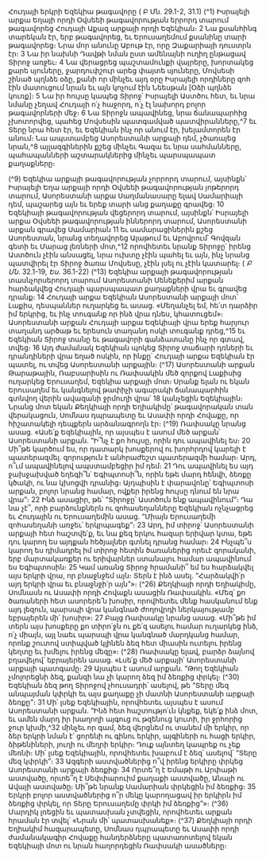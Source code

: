 
Հուդայի երկրի Եզեկիա թագավորը
( Բ Մն. 29.1-2, 31.1)
(^1) Իսրայելի արքա Եղայի որդի Օվսեեի թագավորության երրորդ տարում թագավորեց Հուդայի Աքազ արքայի որդի
Եզեկիան։ 2 Նա քսանհինգ տարեկան էր, երբ թագավորեց, եւ Երուսաղեմում քսանինը տարի թագավորեց։ Նրա մոր
անունը Աբութ էր, որը Զաքարիայի դուստրն էր։ 3 Նա իր նախնի Դավթի նման ըստ ամենայնի ուղիղ ընթացավ Տիրոջ
առջեւ։ 4 Նա վերացրեց պաշտամունքի վայրերը, խորտակեց քարե սյուները, ջարդուփշուր արեց փայտե սյուները,
Մովսեսի շինած պղնձե օձը, քանի որ մինչեւ այդ օրը Իսրայելի որդիները զոհ էին մատուցում նրան եւ այն կոչում էին
Նեեսթան [Օձի պղնձե կուռք]։ 5 Նա իր հույսը կապեց Տիրոջ՝ Իսրայելի Աստծու հետ, եւ նրա նմանը չեղավ Հուդայի ո՛չ
հաջորդ, ո՛չ էլ նախորդ բոլոր թագավորների մեջ։ 6 Նա Տիրոջն ապավինեց, նրա ճանապարհից չխոտորվեց, պահեց
Մովսեսին պատգամված պատվիրանները,^7 եւ Տերը նրա հետ էր, եւ Եզեկիան ինչ որ անում էր, խելամտորեն էր անում։
Նա ապստամբեց Ասորեստանի արքայի դեմ, չծառայեց նրան,^8 այլազգիներին քշեց մինչեւ Գազա եւ նրա սահմանները,
պահապանների աշտարակներից մինչեւ պարսպապատ քաղաքները։


(^9) Եզեկիա արքայի թագավորության չորրորդ տարում, այսինքն՝ Իսրայելի Եղա արքայի որդի Օվսեեի
թագավորության յոթերորդ տարում, Ասորեստանի արքա Սաղմանասարը ելավ Սամարիայի դեմ, պաշարեց այն եւ երեք
տարի անց քաղաքը գրավեց։ 10 Եզեկիայի թագավորության վեցերորդ տարում, այսինքն՝ Իսրայելի արքա Օվսեեի
թագավորության իններորդ տարում, Ասորեստանի արքան գրավեց Սամարիան 11 եւ սամարացիներին քշեց
Ասորեստան, նրանց տեղավորեց Ալաթում եւ Աբովրում՝ Գովզան գետի եւ Մարաց լեռների մոտ,^12 որովհետեւ նրանք
Տիրոջը՝ իրենց Աստծուն չէին անսացել, նրա ուխտը չէին պահել եւ այն, ինչ նրանց պատվիրել էր Տիրոջ ծառա Մովսեսը,
չէին լսել ու չէին կատարել։
( _Բ Մն_. 32.1-19, _Ես_. 36.1-22)
(^13) Եզեկիա արքայի թագավորության տասնչորսերորդ տարում Ասորեստանի Սենեքերիմ արքան հարձակվեց
Հուդայի պարսպապատ քաղաքների վրա եւ գրավեց դրանք։ 14 Հուդայի արքա Եզեկիան Ասորեստանի արքայի մոտ՝
Լաքիս, դեսպաններ ուղարկեց եւ ասաց. «Մեղանչել եմ, հե՛տ դարձիր իմ երկրից, եւ ինչ տուգանք որ ինձ վրա դնես,
կհատուցեմ»։ Ասորեստանի արքան Հուդայի արքա Եզեկիայի վրա երեք հարյուր տաղանդ արծաթ եւ երեսուն տաղանդ
ոսկի տուգանք դրեց,^15 եւ Եզեկիան Տիրոջ տանը եւ թագավորի գանձատանը ինչ որ գտավ, տվեց։ 16 Այդ ժամանակ
Եզեկիան պոկեց Տիրոջ տաճարի դռների եւ դրանդիների վրա եղած ոսկին, որ ինքը՝ Հուդայի արքա Եզեկիան էր պատել,
ու տվեց Ասորեստանի արքային։
(^17) Ասորեստանի արքան Թարաթային, Ռաբսարիսին ու Ռափսակին մեծ զորքով Լաքիսից ուղարկեց Երուսաղեմ,
Եզեկիա արքայի մոտ։ Սրանք ելան ու եկան Երուսաղեմ եւ կանգնելով թափիչի ագարակի ճանապարհին գտնվող վերին
ավազանի ջրմուղի վրա՝ 18 կանչեցին Եզեկիային։ Նրանց մոտ եկան Քեղկիայի որդի Եղիակիմը՝ թագավորական տան
վերակացուն, Սոմնաս դպրապետը եւ Ասափի որդի Հովաքը, որ հիշատակելի դեպքերն արձանագրողն էր։
(^19) Ռափսակը նրանց ասաց. «Ասե՛ք Եզեկիային, որ այսպես է ասում մեծ արքան՝ Ասորեստանի արքան. “Ի՞նչ է քո
հույսը, որին դու ապավինել ես։ 20 Մի՞թե կարծում ես, որ դատարկ խոսքերով ու խորհրդով կարելի է պատերազմել.
զորություն է անհրաժեշտ պատերազմի համար։ Արդ, ո՞ւմ ապավինելով ապստամբեցիր իմ դեմ։ 21 Դու ապավինել ես
այդ ջախջախված եղեգի՞ն՝ Եգիպտոսի՞ն, որին եթե մարդ հենվի, ձեռքը կծակի, ու նա կխոցվի դրանից։ Այդպիսին է
փարավոնը՝ Եգիպտոսի արքան, բոլոր նրանց համար, ովքեր իրենց հույսը դնում են նրա վրա”։ 22 Ինձ ասացիր, թե՝
“Տիրոջը՝ Աստծուն ենք ապավինում”։ Դա նա չէ՞, որի բարձունքներն ու զոհասեղանները Եզեկիան ոչնչացրեց եւ
Հուդային ու Երուսաղեմին ասաց. “Միայն Երուսաղեմի զոհասեղանի առջեւ՛ երկրպագեք”։ 23 Արդ, իմ տիրոջ՝
Ասորեստանի արքայի հետ հաշտվե՛ք, եւ նա քեզ երկու հազար երիվար կտա, եթե դու կարող ես այդքան հեծյալներ գտնել
դրանց համար։ 24 Ինչպե՞ս կարող ես դիմադրել իմ տիրոջ հետին ծառաներից որեւէ զորականի, երբ մարտակառքեր ու
երիվարներ ստանալու համար ապավինում ես Եգիպտոսին։ 25 Կամ առանց Տիրոջ հրամանի՞ եմ ես հարձակվել այս
երկրի վրա, որ բնաջնջեմ այն։ Տերն է ինձ ասել. “Հարձակվի՛ր այդ երկրի վրա եւ բնաջնջի՛ր այն”»։
(^26) Քեղկիայի որդի Եղիակիմը, Սոմնասն ու Ասափի որդի Հովաքն ասացին Ռափսակին. «Մեզ՝ քո ծառաների հետ
ասորերե՛ն խոսիր, որովհետեւ մենք հասկանում ենք այդ լեզուն, պարսպի վրա կանգնած ժողովրդի ներկայությամբ
եբրայերեն մի՛ խոսիր»։ 27 Բայց Ռափսակը նրանց ասաց. «Մի՞թե իմ տերն այս խոսքերը քո տիրո՛ջն ու քե՛զ ասելու
համար ուղարկեց ինձ, ո՛չ միայն, այլ նաեւ պարսպի վրա կանգնած մարդկանց համար, որոնք շուտով ստիպված կլինեն
ձեզ հետ միասին ուտելու իրենց կեղտը եւ խմելու իրենց մեզը»։
(^28) Ռափսակը ելավ, բարձր ձայնով բղավելով՝ եբրայերեն ասաց. «Լսե՛ք մեծ արքայի՝ Ասորեստանի արքայի
պատգամը։ 29 Այսպես է ասում արքան. “Թող Եզեկիան չմոլորեցնի ձեզ, քանզի նա չի կարող ձեզ իմ ձեռքից փրկել։
(^30) Եզեկիան ձեզ թող Տիրոջով չհուսադրի՝ ասելով, թե “Տերը մեզ անպայման կփրկի եւ այս քաղաքը չի մատնի
Ասորեստանի արքայի ձեռքը”։ 31 Մի՛ լսեք Եզեկիային, որովհետեւ այսպես է ասում Ասորեստանի արքան. “Ինձ հետ
հաշտությո՛ւն կնքեք, եկե՛ք ինձ մոտ, եւ ամեն մարդ իր խաղողի այգուց ու թզենուց կուտի, իր ջրհորից ջուր կխմի,^32 մինչեւ
որ գամ, ձեզ վերցնեմ ու տանեմ մի երկիր, որ ձեր երկրի նման է՝ ցորենի ու գինու երկիր, այգիների ու հացի երկիր,
ձիթենիների, յուղի ու մեղրի երկիր։ Դուք այնտեղ կապրեք ու չեք մեռնի։ Մի՛ լսեք Եզեկիային, որովհետեւ խաբում է ձեզ՝
ասելով՝ “Տերը մեզ կփրկի”։ 33 Ազգերի աստվածներից ո՞վ իրենց երկիրը փրկեց Ասորեստանի արքայի ձեռքից։ 34 Որտե՞ղ
է Եմաթի ու Արփաթի աստվածը, որտե՞ղ է Սեփփարուիմ քաղաքի աստվածը, Անայի ու Ավայի աստվածը։ Մի՞թե նրանք
Սամարիան փրկեցին իմ ձեռքից։ 35 Երկրի բոլոր աստվածներից ո՞ր մեկը կարողացավ իր երկիրն իմ ձեռքից փրկել, որ
Տերը Երուսաղեմը փրկի իմ ձեռքից”»։
(^36) Մարդիկ լռեցին եւ պատասխան չտվեցին, որովհետեւ արքան հրաման էր տվել՝ «Նրան մի՛ պատասխանեք»։
(^37) Քեղկիայի որդի Եղիակիմ հազարապետը, Սոմնաս դպրապետը եւ Ասափի որդի ժամանակագիր Հովաքը
հանդերձները պատառոտելով եկան Եզեկիայի մոտ ու նրան հաղորդեցին Ռափսակի ասածները։
